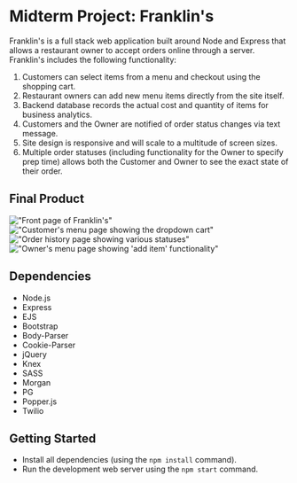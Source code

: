 # Midterm Project: Franklin's

Franklin's is a full stack web application built around Node and Express that allows a restaurant owner to accept orders online through a server. Franklin's includes the following functionality:

1. Customers can select items from a menu and checkout using the shopping cart.
2. Restaurant owners can add new menu items directly from the site itself.
3. Backend database records the actual cost and quantity of items for business analytics.
4. Customers and the Owner are notified of order status changes via text message.
5. Site design is responsive and will scale to a multitude of screen sizes.
6. Multiple order statuses (including functionality for the Owner to specify prep time) allows both the Customer and Owner to see the exact state of their order.

## Final Product

!["Front page of Franklin's"](https://github.com/tantousha/midterm_project/blob/master/docs/Screen%20Shot%202018-08-27%20at%207.22.49%20PM.png)
!["Customer's menu page showing the dropdown cart"](https://github.com/tantousha/midterm_project/blob/master/docs/Screen%20Shot%202018-08-27%20at%207.23.14%20PM.png)
!["Order history page showing various statuses"](https://github.com/tantousha/midterm_project/blob/master/docs/Screen%20Shot%202018-08-27%20at%207.24.06%20PM.png)
!["Owner's menu page showing 'add item' functionality"](https://github.com/tantousha/midterm_project/blob/master/docs/Screen%20Shot%202018-08-27%20at%207.24.17%20PM.png)

## Dependencies

- Node.js
- Express
- EJS
- Bootstrap
- Body-Parser
- Cookie-Parser
- jQuery
- Knex
- SASS
- Morgan
- PG
- Popper.js
- Twilio

## Getting Started

- Install all dependencies (using the `npm install` command).
- Run the development web server using the `npm start` command.
